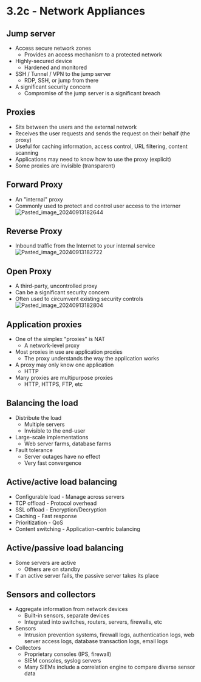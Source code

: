 # 3.2c - Network Appliances
## Jump server
- Access secure network zones
	- Provides an access mechanism to a protected network
- Highly-secured device
	- Hardened and monitored
- SSH / Tunnel / VPN to the jump server
	- RDP, SSH, or jump from there
- A significant security concern
	- Compromise of the jump server is a significant breach
## Proxies
- Sits between the users and the external network
- Receives the user requests and sends the request on their behalf (the proxy)
- Useful for caching information, access control, URL filtering, content scanning
- Applications may need to know how to use the proxy (explicit)
- Some proxies are invisible (transparent)
## Forward Proxy
- An "internal" proxy
- Commonly used to protect and control user access to the interner
![Pasted_image_20240913182644](//assets/Pasted_image_20240913182644.webp)
## Reverse Proxy
- Inbound traffic from the Internet to your internal service
![Pasted_image_20240913182722](//assets/Pasted_image_20240913182722.webp)
## Open Proxy
- A third-party, uncontrolled proxy
- Can be a significant security concern
- Often used to circumvent existing security controls
![Pasted_image_20240913182804](//assets/Pasted_image_20240913182804.webp)
## Application proxies
- One of the simplex "proxies" is NAT
	- A network-level proxy
- Most proxies in use are application proxies
	- The proxy understands the way the application works
- A proxy may only know one application
	- HTTP
- Many proxies are multipurpose proxies
	- HTTP, HTTPS, FTP, etc
## Balancing the load
- Distribute the load
	- Multiple servers
	- Invisible to the end-user
- Large-scale implementations
	- Web server farms, database farms
- Fault tolerance
	- Server outages have no effect
	- Very fast convergence
## Active/active load balancing
- Configurable load - Manage across servers
- TCP offload - Protocol overhead
- SSL offload - Encryption/Decryption
- Caching - Fast response
- Prioritization - QoS
- Content switching - Application-centric balancing
## Active/passive load balancing
- Some servers are active
	- Others are on standby
- If an active server fails, the passive server takes its place
## Sensors and collectors
- Aggregate information from network devices
	- Built-in sensors, separate devices
	- Integrated into switches, routers, servers, firewalls, etc
- Sensors
	- Intrusion prevention systems, firewall logs, authentication logs, web server access logs, database transaction logs, email logs
- Collectors
	- Proprietary consoles (IPS, firewall)
	- SIEM consoles, syslog servers
	- Many SIEMs include a correlation engine to compare diverse sensor data
